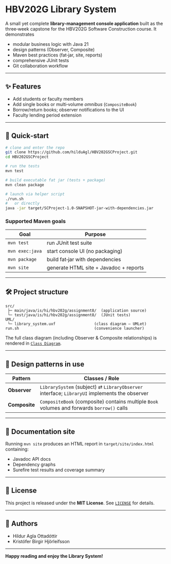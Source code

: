 # HBV202G Library System

A small yet complete **library‑management console application** built as the three‑week capstone for the HBV202G Software Construction course.  It demonstrates

* modular business logic with Java 21
* design patterns (Observer, Composite)
* Maven best practices (fat‑jar, site, reports)
* comprehensive JUnit tests
* Git collaboration workflow

---
## ✨ Features
* Add students or faculty members
* Add single books or multi‑volume *omnibus* (`CompositeBook`)
* Borrow/return books; observer notifications to the UI
* Faculty lending period extension

---
## 🚀 Quick‑start
```bash
# clone and enter the repo
git clone https://github.com/hilduAgl/HBV202GSCProject.git
cd HBV202GSCProject

# run the tests
mvn test

# build executable fat jar (tests + package)
mvn clean package

# launch via helper script
./run.sh
#   or directly
java -jar target/SCProject-1.0-SNAPSHOT-jar-with-dependencies.jar
```

### Supported Maven goals
| Goal            | Purpose                                   |
|-----------------|-------------------------------------------|
| `mvn test`      | run JUnit test suite                      |
| `mvn exec:java` | start console UI (no packaging)           |
| `mvn package`   | build fat‑jar with dependencies           |
| `mvn site`      | generate HTML site + Javadoc + reports    |

---
## 🛠️ Project structure
```
src/
 ├─ main/java/is/hi/hbv202g/assignment8/  (application source)
 └─ test/java/is/hi/hbv202g/assignment8/  (JUnit tests)
UML/
 └─ library_system.uxf                 (class diagram – UMLet)
run.sh                                 (convenience launcher)
```

The full class diagram (including Observer & Composite relationships) is rendered in [`Class Diagram`](ClassDiagramSCProject.png).

---
## 📐 Design patterns in use
| Pattern    | Classes / Role                                                                                    |
|------------|---------------------------------------------------------------------------------------------------|
| **Observer** | `LibrarySystem` (subject) ⇄ `LibraryObserver` interface; `LibraryUI` implements the observer      |
| **Composite**| `CompositeBook` (composite) contains multiple `Book` volumes and forwards `borrow()` calls

---
## 📄 Documentation site
Running `mvn site` produces an HTML report in `target/site/index.html` containing:
* Javadoc API docs
* Dependency graphs
* Surefire test results and coverage summary

---
## 📜 License
This project is released under the **MIT License**.  See [`LICENSE`](LICENSE) for details.

---
## 👥 Authors
* Hildur Agla Ottadóttir
* Kristófer Birgir Hjörleifsson

---
**Happy reading and enjoy the Library System!**

